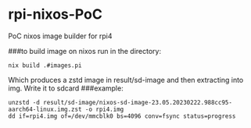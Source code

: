 # rpi-nixos-PoC
PoC nixos image builder for rpi4

###to build image on nixos run in the directory:
```
nix build .#images.pi
```
Which produces a zstd image in result/sd-image and then extracting into img. Write it to sdcard 
###example:
```
unzstd -d result/sd-image/nixos-sd-image-23.05.20230222.988cc95-aarch64-linux.img.zst -o rpi4.img
dd if=rpi4.img of=/dev/mmcblk0 bs=4096 conv=fsync status=progress

```
